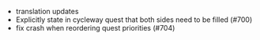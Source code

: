 - translation updates
- Explicitly state in cycleway quest that both sides need to be filled (#700)
- fix crash when reordering quest priorities (#704)
